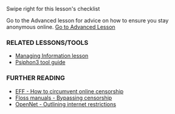 [Title]: # (What now?)
[Difficulty]: # (Beginner)
[Order]: # (10)

Swipe right for this lesson's checklist

Go to the Advanced lesson for advice on how to ensure you stay anonymous online.
[Go to Advanced Lesson](umbrella://lesson/the-internet/1)

### RELATED LESSONS/TOOLS

*   [Managing Information lesson](umbrella://lesson/managing-information)
*   [Psiphon3 tool guide](umbrella://lesson/psiphon)

### FURTHER READING

*   [EFF - How to circumvent online censorship](https://ssd.eff.org/en/module/how-circumvent-online-censorship)
*   [Floss manuals - Bypassing censorship](en.flossmanuals.net/bypassing-censorship/)
*   [OpenNet - Outlining internet restrictions](https://opennet.net)